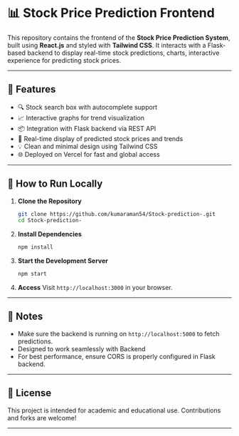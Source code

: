 
# 📊 Stock Price Prediction Frontend

This repository contains the frontend of the **Stock Price Prediction System**, built using **React.js** and styled with **Tailwind CSS**. It interacts with a Flask-based backend to display real-time stock predictions, charts, interactive experience for predicting stock prices.

---



## 🚀 Features

- 🔍 Stock search box with autocomplete support
- 📈 Interactive graphs for trend visualization
- 📦 Integration with Flask backend via REST API
- 🧾 Real-time display of predicted stock prices and trends
- 💡 Clean and minimal design using Tailwind CSS
- 🌐 Deployed on Vercel for fast and global access

---


<!-- ---

## 🌐 Live Demo

> The frontend is hosted at:  
> **🔗 [Stock Prediction UI](https://github.com/kumaraman54/Stock-prediction-)** -->
<!-- --- -->
## 🧪 How to Run Locally

1. **Clone the Repository**
   ```bash
   git clone https://github.com/kumaraman54/Stock-prediction-.git
   cd Stock-prediction-
   ```

2. **Install Dependencies**
   ```bash
   npm install
   ```

3. **Start the Development Server**
   ```bash
   npm start
   ```

4. **Access**
   Visit `http://localhost:3000` in your browser.

---


## 📌 Notes

- Make sure the backend is running on `http://localhost:5000` to fetch predictions.
- Designed to work seamlessly with Backend
- For best performance, ensure CORS is properly configured in Flask backend.

---


## 📄 License

This project is intended for academic and educational use. Contributions and forks are welcome!

---